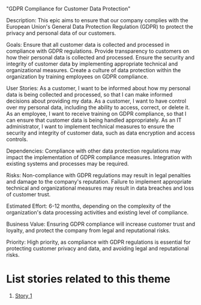"GDPR Compliance for Customer Data Protection"

Description: 
    This epic aims to ensure that our company complies with the European Union's General Data Protection Regulation (GDPR) 
    to protect the privacy and personal data of our customers.

Goals: 
    Ensure that all customer data is collected and processed in compliance with GDPR regulations.
    Provide transparency to customers on how their personal data is collected and processed.
    Ensure the security and integrity of customer data by implementing appropriate technical and organizational measures.
    Create a culture of data protection within the organization by training employees on GDPR compliance.

User Stories: 
    As a customer, I want to be informed about how my personal data is being collected and processed, so that I can make informed decisions about providing my data.
    As a customer, I want to have control over my personal data, including the ability to access, correct, or delete it.
    As an employee, I want to receive training on GDPR compliance, so that I can ensure that customer data is being handled appropriately.
    As an IT administrator, I want to implement technical measures to ensure the security and integrity of customer data, such as data encryption and access controls.

Dependencies: 
    Compliance with other data protection regulations may impact the implementation of GDPR compliance measures.
    Integration with existing systems and processes may be required.

Risks: 
    Non-compliance with GDPR regulations may result in legal penalties and damage to the company's reputation.
    Failure to implement appropriate technical and organizational measures may result in data breaches and loss of customer trust.

Estimated Effort: 
    6-12 months, depending on the complexity of the organization's data processing activities and existing level of compliance.

Business Value: 
    Ensuring GDPR compliance will increase customer trust and loyalty, and protect the company from legal and reputational risks.

Priority: 
    High priority, as compliance with GDPR regulations is essential for protecting customer privacy and data, and avoiding legal and reputational risks.

# List stories related to this theme
1. [Story 1](documentation/templates/theme/initiatives/epics/stories/story_template.md)